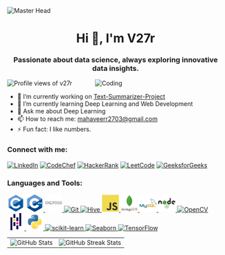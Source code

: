 ![Master Head](https://i.pinimg.com/originals/05/f1/7d/05f17d6e87ad18f65940f896f4cf11a4.gif)
  <h1 align="center">Hi 👋, I'm V27r</h1>
  <h3 align="center">Passionate about data science, always exploring innovative data insights.</h3>
  <img align="right" alt="Coding" width="300" src="https://media4.giphy.com/media/v1.Y2lkPTc5MGI3NjExbTBjMTBzandhejkweHgxaG9jM3pjYTQwaTdzaXJ0OGh5cmFmcXczbSZlcD12MV9pbnRlcm5hbF9naWZfYnlfaWQmY3Q9Zw/YYW0hHizzIOrlhimPG/giphy.webp">
  <p align="left">
    <img src="https://komarev.com/ghpvc/?username=v27r&label=Profile%20views&color=0e75b6&style=flat" alt="Profile views of v27r" />
  </p>
  
  <ul>
    <li>🔭 I’m currently working on <a href="https://github.com/V27r/Text-Summarizer-Project" target="_blank">Text-Summarizer-Project</a></li>
    <li>🌱 I’m currently learning Deep Learning and Web Development</li>
    <li>💬 Ask me about Deep Learning</li>
    <li>📫 How to reach me: <a href="mailto:mahaveerr2703@gmail.com">mahaveerr2703@gmail.com</a></li>
    <li>⚡ Fun fact: I like numbers.</li>
  </ul>
  
  <h3 align="left">Connect with me:</h3>
  <p align="left">
    <a href="https://linkedin.com/in/v27r" target="_blank"><img align="center" src="https://raw.githubusercontent.com/rahuldkjain/github-profile-readme-generator/master/src/images/icons/Social/linked-in-alt.svg" alt="LinkedIn" height="30" width="40" /></a>
    <a href="https://www.codechef.com/users/mahaveer2732" target="_blank"><img align="center" src="https://cdn.jsdelivr.net/npm/simple-icons@3.1.0/icons/codechef.svg" alt="CodeChef" height="30" width="40" /></a>
    <a href="https://www.hackerrank.com/mahaveer__" target="_blank"><img align="center" src="https://raw.githubusercontent.com/rahuldkjain/github-profile-readme-generator/master/src/images/icons/Social/hackerrank.svg" alt="HackerRank" height="30" width="40" /></a>
    <a href="https://leetcode.com/veer2732" target="_blank"><img align="center" src="https://raw.githubusercontent.com/rahuldkjain/github-profile-readme-generator/master/src/images/icons/Social/leet-code.svg" alt="LeetCode" height="30" width="40" /></a>
    <a href="https://auth.geeksforgeeks.org/user/holographicmail/" target="_blank"><img align="center" src="https://raw.githubusercontent.com/rahuldkjain/github-profile-readme-generator/master/src/images/icons/Social/geeks-for-geeks.svg" alt="GeeksforGeeks" height="30" width="40" /></a>
  </p>
  
  <h3 align="left">Languages and Tools:</h3>
  <p align="left">
    <a style="text-decoration: none;" href="https://www.cprogramming.com/" target="_blank" rel="noreferrer">
      <img src="https://raw.githubusercontent.com/devicons/devicon/master/icons/c/c-original.svg" alt="C" width="40" height="40"/>
    </a>
    <a href="https://www.w3schools.com/cpp/" target="_blank" rel="noreferrer">
      <img src="https://raw.githubusercontent.com/devicons/devicon/master/icons/cplusplus/cplusplus-original.svg" alt="C++" width="40" height="40"/>
    </a>
    <a href="https://expressjs.com" target="_blank" rel="noreferrer">
      <img src="https://raw.githubusercontent.com/devicons/devicon/master/icons/express/express-original-wordmark.svg" alt="Express.js" width="40" height="40"/>
    </a>
    <a href="https://git-scm.com/" target="_blank" rel="noreferrer">
      <img src="https://www.vectorlogo.zone/logos/git-scm/git-scm-icon.svg" alt="Git" width="40" height="40"/>
    </a>
    <a href="https://hive.apache.org/" target="_blank" rel="noreferrer">
      <img src="https://www.vectorlogo.zone/logos/apache_hive/apache_hive-icon.svg" alt="Hive" width="40" height="40"/>
    </a>
    <a href="https://developer.mozilla.org/en-US/docs/Web/JavaScript" target="_blank" rel="noreferrer">
      <img src="https://raw.githubusercontent.com/devicons/devicon/master/icons/javascript/javascript-original.svg" alt="JavaScript" width="40" height="40"/>
    </a>
    <a href="https://www.mongodb.com/" target="_blank" rel="noreferrer">
      <img src="https://raw.githubusercontent.com/devicons/devicon/master/icons/mongodb/mongodb-original-wordmark.svg" alt="MongoDB" width="40" height="40"/>
    </a>
    <a href="https://www.mysql.com/" target="_blank" rel="noreferrer">
      <img src="https://raw.githubusercontent.com/devicons/devicon/master/icons/mysql/mysql-original-wordmark.svg" alt="MySQL" width="40" height="40"/>
    </a>
    <a href="https://nodejs.org" target="_blank" rel="noreferrer">
      <img src="https://raw.githubusercontent.com/devicons/devicon/master/icons/nodejs/nodejs-original-wordmark.svg" alt="Node.js" width="40" height="40"/>
    </a>
    <a href="https://opencv.org/" target="_blank" rel="noreferrer">
      <img src="https://www.vectorlogo.zone/logos/opencv/opencv-icon.svg" alt="OpenCV" width="40" height="40"/>
    </a>
    <a href="https://pandas.pydata.org/" target="_blank" rel="noreferrer">
      <img src="https://raw.githubusercontent.com/devicons/devicon/2ae2a900d2f041da66e950e4d48052658d850630/icons/pandas/pandas-original.svg" alt="Pandas" width="40" height="40"/>
    </a>
    <a href="https://www.python.org" target="_blank" rel="noreferrer">
      <img src="https://raw.githubusercontent.com/devicons/devicon/master/icons/python/python-original.svg" alt="Python" width="40" height="40"/>
    </a>
    <a href="https://scikit-learn.org/" target="_blank" rel="noreferrer">
      <img src="https://upload.wikimedia.org/wikipedia/commons/0/05/Scikit_learn_logo_small.svg" alt="scikit-learn" width="40" height="40"/>
    </a>
    <a href="https://seaborn.pydata.org/" target="_blank" rel="noreferrer">
      <img src="https://seaborn.pydata.org/_images/logo-mark-lightbg.svg" alt="Seaborn" width="40" height="40"/>
    </a>
    <a href="https://www.tensorflow.org" target="_blank" rel="noreferrer">
      <img src="https://www.vectorlogo.zone/logos/tensorflow/tensorflow-icon.svg" alt="TensorFlow" width="40" height="40"/>
    </a>
  </p>

  <table align="center">
    <tr>
      <td><img src="https://github-readme-stats.vercel.app/api?username=v27r&show_icons=true&locale=en" alt="GitHub Stats" /></td>
      <td><img src="https://github-readme-streak-stats.herokuapp.com/?user=v27r&" alt="GitHub Streak Stats" /></td>
    </tr>
  </table>
